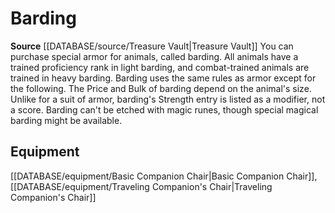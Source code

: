 ﻿---
id: '470'
name: Barding
rarity: Common
source: '[[DATABASE/source/Treasure Vault|Treasure Vault]]'
trait:
- Barding
type: Trait

---
# Barding

**Source** [[DATABASE/source/Treasure Vault|Treasure Vault]] 
You can purchase special armor for animals, called barding. All animals have a trained proficiency rank in light barding, and combat-trained animals are trained in heavy barding. Barding uses the same rules as armor except for the following. The Price and Bulk of barding depend on the animal's size. Unlike for a suit of armor, barding's Strength entry is listed as a modifier, not a score. Barding can't be etched with magic runes, though special magical barding might be available.

## Equipment

[[DATABASE/equipment/Basic Companion Chair|Basic Companion Chair]], [[DATABASE/equipment/Traveling Companion's Chair|Traveling Companion's Chair]]
